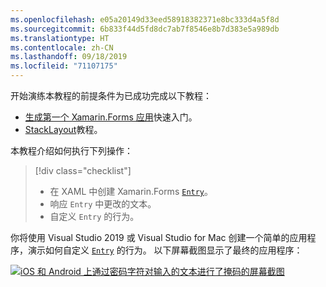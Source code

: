 ```yaml
---
ms.openlocfilehash: e05a20149d33eed58918382371e8bc333d4a5f8d
ms.sourcegitcommit: 6b833f44d5fd8dc7ab7f8546e8b7d383e5a989db
ms.translationtype: HT
ms.contentlocale: zh-CN
ms.lasthandoff: 09/18/2019
ms.locfileid: "71107175"
---
```

开始演练本教程的前提条件为已成功完成以下教程：

- [生成第一个 Xamarin.Forms 应用](~/get-started/first-app/index.md)快速入门。
- [StackLayout](~/get-started/tutorials/stacklayout/index.yml)教程。

本教程介绍如何执行下列操作：

> [!div class="checklist"]
>
> - 在 XAML 中创建 Xamarin.Forms [`Entry`](xref:Xamarin.Forms.Entry)。
> - 响应 `Entry` 中更改的文本。
> - 自定义 `Entry` 的行为。

你将使用 Visual Studio 2019 或 Visual Studio for Mac 创建一个简单的应用程序，演示如何自定义 [`Entry`](xref:Xamarin.Forms.Entry) 的行为。 以下屏幕截图显示了最终的应用程序：

[![iOS 和 Android 上通过密码字符对输入的文本进行了掩码的屏幕截图](../images/customize-behavior.png "带有密码掩码字符的输入")](../images/customize-behavior-large.png#lightbox "Entry with masked password characters")
